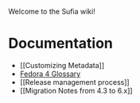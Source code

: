 Welcome to the Sufia wiki!

# Documentation

 * [[Customizing Metadata]]
 * [Fedora 4 Glossary](https://github.com/projecthydra/active_fedora/wiki/Fedora-4-Glossary)
 * [[Release management process]]
 * [[Migration Notes from 4.3 to 6.x]]